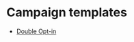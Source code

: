 # Campaign templates

* [Double Opt-in](applications/marketing/marketing_automation/campaign_templates/double_optin.md)
